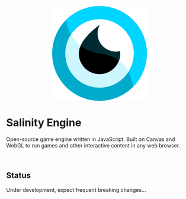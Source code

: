 <div align="center">
<img src="./files/logo/salinity256.png" alt="Salinity Engine"/>
</div>

# Salinity Engine

Open-source game engine written in JavaScript. Built on Canvas and WebGL to run games and other interactive content in any web browser.

<br />

## Status

Under development, expect frequent breaking changes...

<br />

